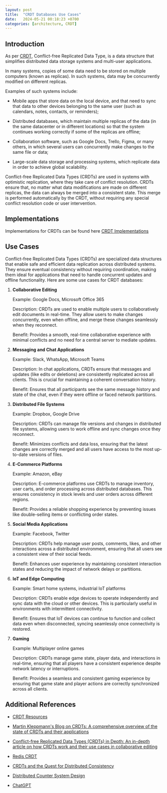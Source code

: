 ```yaml
---
layout: post
title:  "CRDT Databases Use Cases"
date:   2024-05-21 00:18:23 +0700
categories: [architecture, CRDT]
---
```


## Introduction

As per [CRDT](https://crdt.tech/resources), Conflict-free Replicated Data Type, is a data structure that simplifies distributed data storage systems and multi-user applications.

In many systems, copies of some data need to be stored on multiple computers (known as replicas). In such systems, data may be concurrently modified on different replicas.

Examples of such systems include:

- Mobile apps that store data on the local device, and that need to sync that data to other devices belonging to the same user (such as calendars, notes, contacts, or reminders);

- Distributed databases, which maintain multiple replicas of the data (in the same datacenter or in different locations) so that the system continues working correctly if some of the replicas are offline;

- Collaboration software, such as Google Docs, Trello, Figma, or many others, in which several users can concurrently make changes to the same file or data;

- Large-scale data storage and processing systems, which replicate data in order to achieve global scalability.
 
  
Conflict-free Replicated Data Types (CRDTs) are used in systems with optimistic replication, where they take care of conflict resolution. CRDTs ensure that, no matter what data modifications are made on different replicas, the data can always be merged into a consistent state. This merge is performed automatically by the CRDT, without requiring any special conflict resolution code or user intervention.

## Implementations

Implementations for CRDTs can be found here [CRDT Implementations](https://crdt.tech/implementations)

## Use Cases

Conflict-free Replicated Data Types (CRDTs) are specialized data structures that enable safe and efficient data replication across distributed systems. They ensure eventual consistency without requiring coordination, making them ideal for applications that need to handle concurrent updates and offline functionality. Here are some use cases for CRDT databases:

1. **Collaborative Editing**

    Example: Google Docs, Microsoft Office 365
    
    Description: CRDTs are used to enable multiple users to collaboratively edit documents in real-time. They allow users to make changes concurrently, even when offline, and merge these changes seamlessly when they reconnect.
    
    Benefit: Provides a smooth, real-time collaborative experience with minimal conflicts and no need for a central server to mediate updates.

2. **Messaging and Chat Applications**

    Example: Slack, WhatsApp, Microsoft Teams

    Description: In chat applications, CRDTs ensure that messages and updates (like edits or deletions) are consistently replicated across all clients. This is crucial for maintaining a coherent conversation history.
    
    Benefit: Ensures that all participants see the same message history and state of the chat, even if they were offline or faced network partitions.

3. **Distributed File Systems**

    Example: Dropbox, Google Drive

    Description: CRDTs can manage file versions and changes in distributed file systems, allowing users to work offline and sync changes once they reconnect.
   
    Benefit: Minimizes conflicts and data loss, ensuring that the latest changes are correctly merged and all users have access to the most up-to-date versions of files.

4. **E-Commerce Platforms**

    Example: Amazon, eBay

    Description: E-commerce platforms use CRDTs to manage inventory, user carts, and order processing across distributed databases. This ensures consistency in stock levels and user orders across different regions.
    
    Benefit: Provides a reliable shopping experience by preventing issues like double-selling items or conflicting order states.

5. **Social Media Applications**

    Example: Facebook, Twitter

    Description: CRDTs help manage user posts, comments, likes, and other interactions across a distributed environment, ensuring that all users see a consistent view of their social feeds.
    
    Benefit: Enhances user experience by maintaining consistent interaction states and reducing the impact of network delays or partitions.

6. **IoT and Edge Computing**

    Example: Smart home systems, industrial IoT platforms

    Description: CRDTs enable edge devices to operate independently and sync data with the cloud or other devices. This is particularly useful in environments with intermittent connectivity.

    Benefit: Ensures that IoT devices can continue to function and collect data even when disconnected, syncing seamlessly once connectivity is restored.

7. **Gaming**

    Example: Multiplayer online games

    Description: CRDTs manage game state, player data, and interactions in real-time, ensuring that all players have a consistent experience despite network latency or interruptions.
    
    Benefit: Provides a seamless and consistent gaming experience by ensuring that game state and player actions are correctly synchronized across all clients.

## Additional References 

- [CRDT Resources](https://crdt.tech/resources)

- [Martin Kleppmann's Blog on CRDTs: A comprehensive overview of the state of CRDTs and their applications](https://martin.kleppmann.com/2020/07/06/crdt-hard-parts-hydra.html)

- [Conflict-free Replicated Data Types (CRDTs) in Depth: An in-depth article on how CRDTs work and their use cases in collaborative editing](https://pages.lip6.fr/Marc.Shapiro/papers/RR-7687.pdf)

- [Redis CRDT](https://redis.io/blog/diving-into-crdts/)

- [CRDTs and the Quest for Distributed Consistency](https://www.youtube.com/watch?v=B5NULPSiOGw)

- [Distributed Counter System Design](https://systemdesign.one/distributed-counter-system-design/)

- [ChatGPT](https://chatgpt.com/)